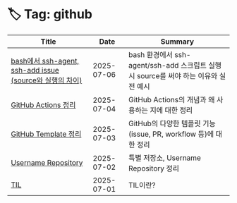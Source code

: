 # 🏷️ Tag: github

| Title | Date | Summary |
|-------|------|---------|
| [bash에서 ssh-agent, ssh-add issue (source와 실행의 차이)](https://github.com/MinHyeok-lee1/TIL/blob/main/2025/07/06-issue-bash-ssh.md) | 2025-07-06 | bash 환경에서 ssh-agent/ssh-add 스크립트 실행 시 source를 써야 하는 이유와 실전 예시 |
| [GitHub Actions 정리](https://github.com/MinHyeok-lee1/TIL/blob/main/2025/07/04-GitHub-Actions.md) | 2025-07-04 | GitHub Actions의 개념과 왜 사용하는 지에 대한 정리 |
| [GitHub Template 정리](https://github.com/MinHyeok-lee1/TIL/blob/main/2025/07/03-Template.md) | 2025-07-03 | GitHub의 다양한 템플릿 기능(issue, PR, workflow 등)에 대한 정리 |
| [Username Repository](https://github.com/MinHyeok-lee1/TIL/blob/main/2025/07/02-UsernameRepository.md) | 2025-07-02 | 특별 저장소, Username Repository 정리 |
| [TIL](https://github.com/MinHyeok-lee1/TIL/blob/main/2025/07/01-TIL.md) | 2025-07-01 | TIL이란? |
